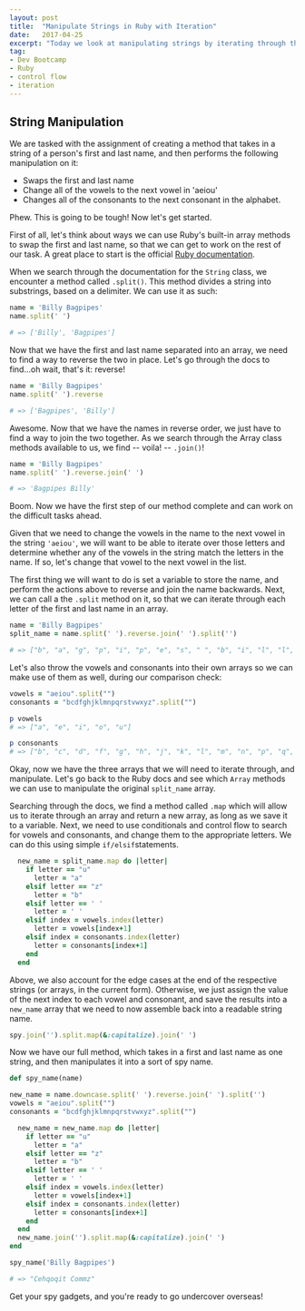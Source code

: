 ```yaml
---
layout: post
title:  "Manipulate Strings in Ruby with Iteration"
date:   2017-04-25
excerpt: "Today we look at manipulating strings by iterating through them."
tag:
- Dev Bootcamp
- Ruby
- control flow
- iteration
---
```


## String Manipulation

We are tasked with the assignment of creating a method that takes in a string of a person's first and last name, and then performs the following manipulation on it:

* Swaps the first and last name
* Change all of the vowels to the next vowel in 'aeiou'
* Changes all of the consonants to the next consonant in the alphabet.

Phew. This is going to be tough! Now let's get started.

First of all, let's think about ways we can use Ruby's built-in array methods to swap the first and last name, so that we can get to work on the rest of our task. A great place to start is the official [Ruby documentation].

When we search through the documentation for the `String` class, we encounter a method called `.split()`. This method divides a string into substrings, based on a delimiter. We can use it as such:

```ruby
name = 'Billy Bagpipes'
name.split(' ')

# => ['Billy', 'Bagpipes']
```

Now that we have the first and last name separated into an array, we need to find a way to reverse the two in place. Let's go through the docs to find...oh wait, that's it: reverse!

```ruby
name = 'Billy Bagpipes'
name.split(' ').reverse

# => ['Bagpipes', 'Billy']
```

Awesome. Now that we have the names in reverse order, we just have to find a way to join the two together. As we search through the Array class methods available to us, we find -- voila! -- `.join()`!

```ruby
name = 'Billy Bagpipes'
name.split(' ').reverse.join(' ')

# => 'Bagpipes Billy'
```

Boom. Now we have the first step of our method complete and can work on the difficult tasks ahead.

Given that we need to change the vowels in the name to the next vowel in the string `'aeiou'`, we will want to be able to iterate over those letters and determine whether any of the vowels in the string match the letters in the name. If so, let's change that vowel to the next vowel in the list.

The first thing we will want to do is set a variable to store the name, and perform the actions above to reverse and join the name backwards. Next, we can call a the `.split` method on it, so that we can iterate through each letter of the first and last name in an array.

```ruby
name = 'Billy Bagpipes'
split_name = name.split(' ').reverse.join(' ').split('')

# => ["b", "a", "g", "p", "i", "p", "e", "s", " ", "b", "i", "l", "l", "y"]
```

Let's also throw the vowels and consonants into their own arrays so we can make use of them as well, during our comparison check:

```ruby
vowels = "aeiou".split("")
consonants = "bcdfghjklmnpqrstvwxyz".split("")

p vowels
# => ["a", "e", "i", "o", "u"]

p consonants
# => ["b", "c", "d", "f", "g", "h", "j", "k", "l", "m", "n", "p", "q", "r", "s", "t", "v", "w", "x", "y", "z"]
```

Okay, now we have the three arrays that we will need to iterate through, and manipulate. Let's go back to the Ruby docs and see which `Array` methods we can use to manipulate the original `split_name` array.

Searching through the docs, we find a method called `.map` which will allow us to iterate through an array and return a new array, as long as we save it to a variable. Next, we need to use conditionals and control flow to search for vowels and consonants, and change them to the appropriate letters. We can do this using simple `if/elsif`statements.

```ruby
  new_name = split_name.map do |letter|
    if letter == "u"
      letter = "a"
    elsif letter == "z"
      letter = "b"
    elsif letter == ' '
      letter = ' '
    elsif index = vowels.index(letter)
      letter = vowels[index+1]
    elsif index = consonants.index(letter)
      letter = consonants[index+1]
    end
  end
```

Above, we also account for the edge cases at the end of the respective strings (or arrays, in the current form). Otherwise, we just assign the value of the next index to each vowel and consonant, and save the results into a `new_name` array that we need to now assemble back into a readable string name.

```ruby
spy.join('').split.map(&:capitalize).join(' ')
```

Now we have our full method, which takes in a first and last name as one string, and then manipulates it into a sort of spy name. 

```ruby
def spy_name(name)

new_name = name.downcase.split(' ').reverse.join(' ').split('')
vowels = "aeiou".split("")
consonants = "bcdfghjklmnpqrstvwxyz".split("")

  new_name = new_name.map do |letter|
    if letter == "u"
      letter = "a"
    elsif letter == "z"
      letter = "b"
    elsif letter == ' '
      letter = ' '
    elsif index = vowels.index(letter)
      letter = vowels[index+1]
    elsif index = consonants.index(letter)
      letter = consonants[index+1]
    end
  end
  new_name.join('').split.map(&:capitalize).join(' ')
end
```

```ruby
spy_name('Billy Bagpipes')

# => "Cehqoqit Commz"
```

Get your spy gadgets, and you're ready to go undercover overseas!


[Ruby documentation]: (http://www.ruby-doc.org)

